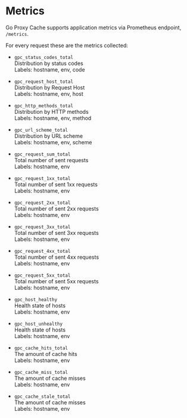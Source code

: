 # Metrics

Go Proxy Cache supports application metrics via Prometheus endpoint, `/metrics`.

For every request these are the metrics collected:

- `gpc_status_codes_total`  
   Distribution by status codes  
   Labels: hostname, env, code

- `gpc_request_host_total`  
   Distribution by Request Host  
   Labels: hostname, env, host

- `gpc_http_methods_total`  
   Distribution by HTTP methods  
   Labels: hostname, env, method

- `gpc_url_scheme_total`  
   Distribution by URL scheme  
   Labels: hostname, env, scheme

- `gpc_request_sum_total`  
   Total number of sent requests  
   Labels: hostname, env

- `gpc_request_1xx_total`  
   Total number of sent 1xx requests  
   Labels: hostname, env

- `gpc_request_2xx_total`  
   Total number of sent 2xx requests  
   Labels: hostname, env

- `gpc_request_3xx_total`  
   Total number of sent 3xx requests  
   Labels: hostname, env

- `gpc_request_4xx_total`  
   Total number of sent 4xx requests  
   Labels: hostname, env

- `gpc_request_5xx_total`  
   Total number of sent 5xx requests  
   Labels: hostname, env

- `gpc_host_healthy`  
   Health state of hosts  
   Labels: hostname, env

- `gpc_host_unhealthy`  
   Health state of hosts  
   Labels: hostname, env

- `gpc_cache_hits_total`  
   The amount of cache hits  
   Labels: hostname, env

- `gpc_cache_miss_total`  
   The amount of cache misses  
   Labels: hostname, env

- `gpc_cache_stale_total`  
   The amount of cache misses  
   Labels: hostname, env
